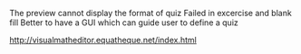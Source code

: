 The preview cannot display the format of quiz 
Failed in excercise and blank fill
Better to have a GUI which can guide user to define a quiz

http://visualmatheditor.equatheque.net/index.html